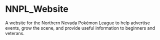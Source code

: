 # NNPL_Website
A website for the Northern Nevada Pokémon League to help advertise events, grow the scene, and provide useful information to beginners and veterans. 

